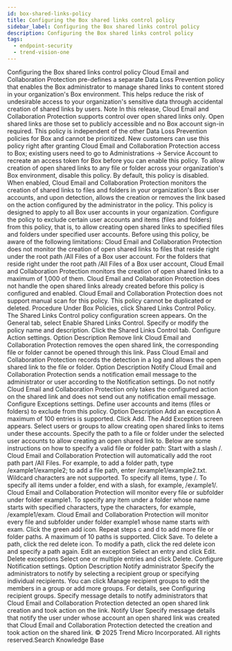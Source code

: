 ```yaml
---
id: box-shared-links-policy
title: Configuring the Box shared links control policy
sidebar_label: Configuring the Box shared links control policy
description: Configuring the Box shared links control policy
tags:
  - endpoint-security
  - trend-vision-one
---
```


 Configuring the Box shared links control policy Cloud Email and Collaboration Protection pre-defines a separate Data Loss Prevention policy that enables the Box administrator to manage shared links to content stored in your organization's Box environment. This helps reduce the risk of undesirable access to your organization's sensitive data through accidental creation of shared links by users. Note In this release, Cloud Email and Collaboration Protection supports control over open shared links only. Open shared links are those set to publicly accessible and no Box account sign-in required. This policy is independent of the other Data Loss Prevention policies for Box and cannot be prioritized. New customers can use this policy right after granting Cloud Email and Collaboration Protection access to Box; existing users need to go to Administrations → Service Account to recreate an access token for Box before you can enable this policy. To allow creation of open shared links to any file or folder across your organization's Box environment, disable this policy. By default, this policy is disabled. When enabled, Cloud Email and Collaboration Protection monitors the creation of shared links to files and folders in your organization's Box user accounts, and upon detection, allows the creation or removes the link based on the action configured by the administrator in the policy. This policy is designed to apply to all Box user accounts in your organization. Configure the policy to exclude certain user accounts and items (files and folders) from this policy, that is, to allow creating open shared links to specified files and folders under specified user accounts. Before using this policy, be aware of the following limitations: Cloud Email and Collaboration Protection does not monitor the creation of open shared links to files that reside right under the root path /All Files of a Box user account. For the folders that reside right under the root path /All Files of a Box user account, Cloud Email and Collaboration Protection monitors the creation of open shared links to a maximum of 1,000 of them. Cloud Email and Collaboration Protection does not handle the open shared links already created before this policy is configured and enabled. Cloud Email and Collaboration Protection does not support manual scan for this policy. This policy cannot be duplicated or deleted. Procedure Under Box Policies, click Shared Links Control Policy. The Shared Links Control policy configuration screen appears. On the General tab, select Enable Shared Links Control. Specify or modify the policy name and description. Click the Shared Links Control tab. Configure Action settings. Option Description Remove link Cloud Email and Collaboration Protection removes the open shared link, the corresponding file or folder cannot be opened through this link. Pass Cloud Email and Collaboration Protection records the detection in a log and allows the open shared link to the file or folder. Option Description Notify Cloud Email and Collaboration Protection sends a notification email message to the administrator or user according to the Notification settings. Do not notify Cloud Email and Collaboration Protection only takes the configured action on the shared link and does not send out any notification email message. Configure Exceptions settings. Define user accounts and items (files or folders) to exclude from this policy. Option Description Add an exception A maximum of 100 entries is supported. Click Add. The Add Exception screen appears. Select users or groups to allow creating open shared links to items under these accounts. Specify the path to a file or folder under the selected user accounts to allow creating an open shared link to. Below are some instructions on how to specify a valid file or folder path: Start with a slash /. Cloud Email and Collaboration Protection will automatically add the root path part /All Files. For example, to add a folder path, type /example1/example2; to add a file path, enter /example1/example2.txt. Wildcard characters are not supported. To specify all items, type /. To specify all items under a folder, end with a slash, for example, /example1/. Cloud Email and Collaboration Protection will monitor every file or subfolder under folder example1. To specify any item under a folder whose name starts with specified characters, type the characters, for example, /example1/exam. Cloud Email and Collaboration Protection will monitor every file and subfolder under folder example1 whose name starts with exam. Click the green add icon. Repeat steps c and d to add more file or folder paths. A maximum of 10 paths is supported. Click Save. To delete a path, click the red delete icon. To modify a path, click the red delete icon and specify a path again. Edit an exception Select an entry and click Edit. Delete exceptions Select one or multiple entries and click Delete. Configure Notification settings. Option Description Notify administrator Specify the administrators to notify by selecting a recipient group or specifying individual recipients. You can click Manage recipient groups to edit the members in a group or add more groups. For details, see Configuring recipient groups. Specify message details to notify administrators that Cloud Email and Collaboration Protection detected an open shared link creation and took action on the link. Notify User Specify message details that notify the user under whose account an open shared link was created that Cloud Email and Collaboration Protection detected the creation and took action on the shared link. © 2025 Trend Micro Incorporated. All rights reserved.Search Knowledge Base
